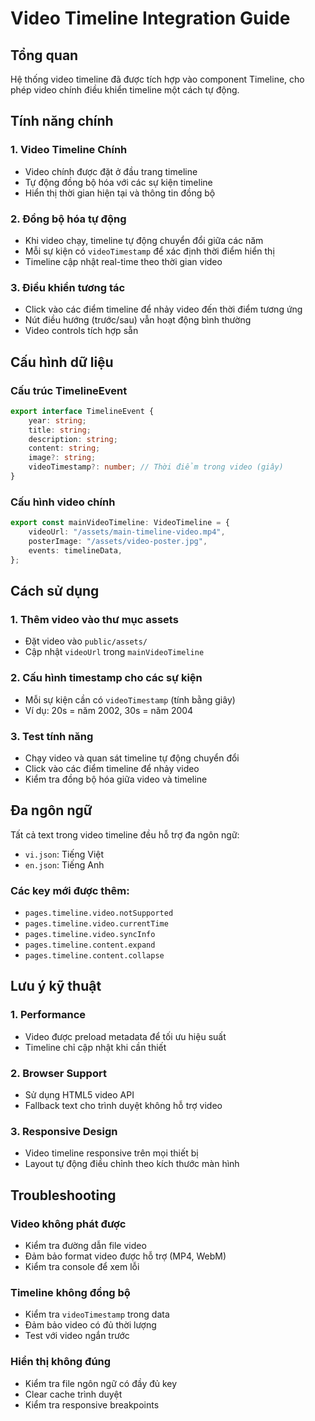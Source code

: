 # Video Timeline Integration Guide

## Tổng quan

Hệ thống video timeline đã được tích hợp vào component Timeline, cho phép video chính điều khiển timeline một cách tự động.

## Tính năng chính

### 1. Video Timeline Chính

- Video chính được đặt ở đầu trang timeline
- Tự động đồng bộ hóa với các sự kiện timeline
- Hiển thị thời gian hiện tại và thông tin đồng bộ

### 2. Đồng bộ hóa tự động

- Khi video chạy, timeline tự động chuyển đổi giữa các năm
- Mỗi sự kiện có `videoTimestamp` để xác định thời điểm hiển thị
- Timeline cập nhật real-time theo thời gian video

### 3. Điều khiển tương tác

- Click vào các điểm timeline để nhảy video đến thời điểm tương ứng
- Nút điều hướng (trước/sau) vẫn hoạt động bình thường
- Video controls tích hợp sẵn

## Cấu hình dữ liệu

### Cấu trúc TimelineEvent

```typescript
export interface TimelineEvent {
	year: string;
	title: string;
	description: string;
	content: string;
	image?: string;
	videoTimestamp?: number; // Thời điểm trong video (giây)
}
```

### Cấu hình video chính

```typescript
export const mainVideoTimeline: VideoTimeline = {
	videoUrl: "/assets/main-timeline-video.mp4",
	posterImage: "/assets/video-poster.jpg",
	events: timelineData,
};
```

## Cách sử dụng

### 1. Thêm video vào thư mục assets

- Đặt video vào `public/assets/`
- Cập nhật `videoUrl` trong `mainVideoTimeline`

### 2. Cấu hình timestamp cho các sự kiện

- Mỗi sự kiện cần có `videoTimestamp` (tính bằng giây)
- Ví dụ: 20s = năm 2002, 30s = năm 2004

### 3. Test tính năng

- Chạy video và quan sát timeline tự động chuyển đổi
- Click vào các điểm timeline để nhảy video
- Kiểm tra đồng bộ hóa giữa video và timeline

## Đa ngôn ngữ

Tất cả text trong video timeline đều hỗ trợ đa ngôn ngữ:

- `vi.json`: Tiếng Việt
- `en.json`: Tiếng Anh

### Các key mới được thêm:

- `pages.timeline.video.notSupported`
- `pages.timeline.video.currentTime`
- `pages.timeline.video.syncInfo`
- `pages.timeline.content.expand`
- `pages.timeline.content.collapse`

## Lưu ý kỹ thuật

### 1. Performance

- Video được preload metadata để tối ưu hiệu suất
- Timeline chỉ cập nhật khi cần thiết

### 2. Browser Support

- Sử dụng HTML5 video API
- Fallback text cho trình duyệt không hỗ trợ video

### 3. Responsive Design

- Video timeline responsive trên mọi thiết bị
- Layout tự động điều chỉnh theo kích thước màn hình

## Troubleshooting

### Video không phát được

- Kiểm tra đường dẫn file video
- Đảm bảo format video được hỗ trợ (MP4, WebM)
- Kiểm tra console để xem lỗi

### Timeline không đồng bộ

- Kiểm tra `videoTimestamp` trong data
- Đảm bảo video có đủ thời lượng
- Test với video ngắn trước

### Hiển thị không đúng

- Kiểm tra file ngôn ngữ có đầy đủ key
- Clear cache trình duyệt
- Kiểm tra responsive breakpoints
